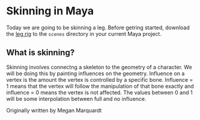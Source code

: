 # Skinning in Maya

Today we are going to be skinning a leg. Before getring started, download the [leg rig](/ma/legs.ma) to the `scenes` directory in your current Maya project.

## What is skinning?

Skinning involves connectng a skeleton to the geometry of a character. We will be doing this by painting influences on the geometry. Influence on a vertex is the amount the vertex is controlled by a specific bone. Influence = 1 means that the vertex will follow the manipulation of that bone exactly and influence = 0 means the vertex is not affected. The values between 0 and 1 will be some interpolation between full and no influence.



Originally written by Megan Marquardt

